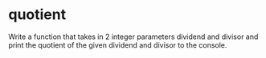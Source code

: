 # quotient
Write a function that takes in 2 integer parameters dividend and divisor and print the quotient of the given dividend and divisor to the console.
